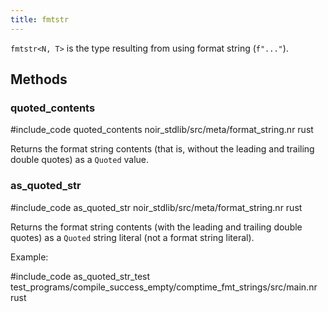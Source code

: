 ```yaml
---
title: fmtstr
---
```


`fmtstr<N, T>` is the type resulting from using format string (`f"..."`).

## Methods

### quoted_contents

#include_code quoted_contents noir_stdlib/src/meta/format_string.nr rust

Returns the format string contents (that is, without the leading and trailing double quotes) as a `Quoted` value.

### as_quoted_str

#include_code as_quoted_str noir_stdlib/src/meta/format_string.nr rust

Returns the format string contents (with the leading and trailing double quotes) as a `Quoted` string literal (not a format string literal).

Example:

#include_code as_quoted_str_test test_programs/compile_success_empty/comptime_fmt_strings/src/main.nr rust 

